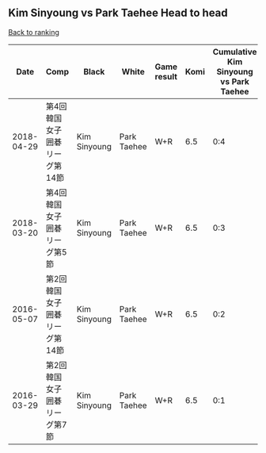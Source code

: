 ## Kim Sinyoung vs Park Taehee Head to head

[Back to ranking](../../index.md)




| **Date** | **Comp** | **Black** | **White** | **Game result** | **Komi** | **Cumulative Kim Sinyoung vs Park Taehee** | **Kim Sinyoung streak** | **Park Taehee streak** | 
| --- | --- | --- | --- | --- | --- | --- | --- | --- |
| 2018-04-29 | 第4回韓国女子囲碁リーグ第14節 | Kim Sinyoung | Park Taehee | W+R | 6.5 | 0:4 | 0 | 4 | 
| 2018-03-20 | 第4回韓国女子囲碁リーグ第5節 | Kim Sinyoung | Park Taehee | W+R | 6.5 | 0:3 | 0 | 3 | 
| 2016-05-07 | 第2回韓国女子囲碁リーグ第14節 | Kim Sinyoung | Park Taehee | W+R | 6.5 | 0:2 | 0 | 2 | 
| 2016-03-29 | 第2回韓国女子囲碁リーグ第7節 | Kim Sinyoung | Park Taehee | W+R | 6.5 | 0:1 | 0 | 1 |




